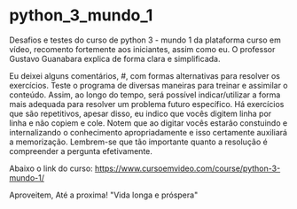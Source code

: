 # python_3_mundo_1
Desafios e testes do curso de python 3 - mundo 1 da plataforma curso em vídeo, recomento fortemente aos iniciantes, assim como eu.
O professor Gustavo Guanabara explica de forma clara e simplificada.

Eu deixei alguns comentários, #, com formas alternativas para resolver os exercícios. 
Teste o programa de diversas maneiras para treinar e assimilar o conteúdo. Assim, ao longo do tempo, será possível indicar/utilizar a forma mais adequada para resolver um problema futuro específico.
Há exercícios que são repetitivos, apesar disso, eu indico que vocês digitem linha por linha e não copiem e cole. Notem que ao digitar vocês estarão constuindo e internalizando o conhecimento apropriadamente e isso certamente auxiliará a memorização.
Lembrem-se que tão importante quanto a resolução é compreender a pergunta efetivamente.


Abaixo o link do curso:
https://www.cursoemvideo.com/course/python-3-mundo-1/

Aproveitem,
Até a proxima!
"Vida longa e próspera"
